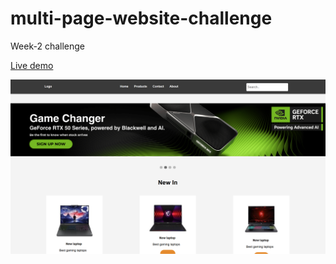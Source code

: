 # multi-page-website-challenge
Week-2 challenge  

[Live demo](https://gonzalopena1.github.io/multi-page-website-challenge/)


![alt text](assets/images/page-screenshot.png)

